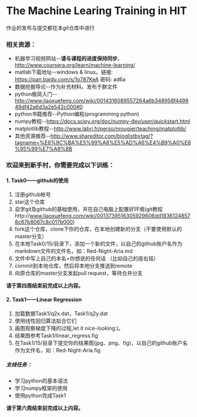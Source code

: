 # The Machine Learing Training in HIT

作业的发布与提交都在本git仓库中进行

### 相关资源：

* 机器学习视频网站--**请与课程的进度保持同步**。http://www.coursera.org/learn/machine-learning/
* matlab下载地址--windows & linux。链接: https://pan.baidu.com/s/1o787KeA 密码: ad6a
* 数据挖掘导论--作为补充材料。发布于群文件
* python极简入门--http://www.liaoxuefeng.com/wiki/0014316089557264a6b348958f449949df42a6d3a2e542c000#0
* python书籍推荐--Python编程(programming python)
* numpy教程--https://docs.scipy.org/doc/numpy-dev/user/quickstart.html
* matplotlib教程--http://www.labri.fr/perso/nrougier/teaching/matplotlib/
* 其他资源推荐--http://www.shareditor.com/bloglistbytag/?tagname=%E6%9C%BA%E5%99%A8%E5%AD%A6%E4%B9%A0%E6%95%99%E7%A8%8B

### 欢迎来到新手村，你需要完成以下训练：

#### 1. Task0——github的使用

1. 注册github帐号
2. star这个仓库
3. 自学git及github的基础使用，并在自己电脑上配置好环境(git教程http://www.liaoxuefeng.com/wiki/0013739516305929606dd18361248578c67b8067c8c017b000)
4. fork这个仓库，clone下你的仓库，在本地创建新的分支（不要使用默认的master分支）
5. 在本地Task0/15/目录下，添加一个新的文件，以自己的github账户名作为markdown文件的文件名，如：Red-Night-Aria.md
6. 文件中写上自己的本名+你想说的任何话 （比如自己的座右铭）
7. commit到本地仓库，然后将本地分支推送到remote
8. 向原仓库的master分支发起pull request，等待合并分支

**请于第四周结束前完成以上内容。**



#### 2. Task1——Linear Regression

1. 加载数据Task1/q2x.dat，Task1/q2y.dat
2. 使用线性回归算法拟合它们
3. 画图观察梯度下降的过程,let it nice-looking:)。
4. 结果图参考Task1/linear_regress.fig
5. 在Task1/15/目录下提交你的结果图(jpg、png、fig)，以自己的github账户名作为文件名，如：Red-Night-Aria.fig

##### 支线任务：
* 学习python的基本语法
* 学习numpy框架的使用
* 使用python完成Task1

**请于第六周结束前完成以上内容。**
